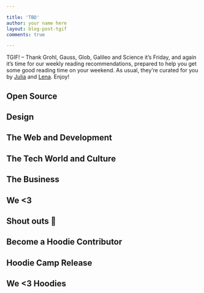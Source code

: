 ```yaml
---

title: 'TBD'
author: your name here
layout: blog-post-tgif
comments: true

---
```



TGIF! – Thank Grohl, Gauss, Glob, Galileo and Science it’s Friday, and again it’s time for our weekly reading recommendations, prepared to help you get some good reading time on your weekend. As usual, they’re curated for you by [Julia](http://twitter.com/juschm) and [Lena](http://twitter.com/lrnrd). Enjoy!


## Open Source


## Design


## The Web and Development


## The Tech World and Culture


## The Business


## We <3


## Shout outs :mega:


## Become a Hoodie Contributor


## Hoodie Camp Release


## We <3 Hoodies

<!-- Tumblr entry from last week, or pick your favourite one -->
